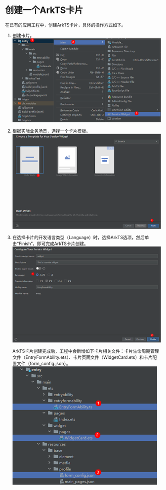 # 创建一个ArkTS卡片

在已有的应用工程中，创建ArkTS卡片，具体的操作方式如下。

1. 创建卡片。  
   ![WidgetProjectCreate1](figures/WidgetProjectCreate1.png)
   
2. 根据实际业务场景，选择一个卡片模板。  
   ![WidgetProjectCreate2](figures/WidgetProjectCreate2.png)
   
3. 在选择卡片的开发语言类型（Language）时，选择ArkTS选项，然后单击“Finish”，即可完成ArkTS卡片创建。  
   ![WidgetProjectCreate3](figures/WidgetProjectCreate3.png)
   
   ArkTS卡片创建完成后，工程中会新增如下卡片相关文件：卡片生命周期管理文件（EntryFormAbility.ets）、卡片页面文件（WidgetCard.ets）和卡片配置文件（form_config.json）。  
   ![WidgetProjectView](figures/WidgetProjectView.png)

